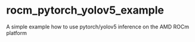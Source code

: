 # rocm_pytorch_yolov5_example
A simple example how to use pytorch/yolov5 inference on the AMD ROCm platform

